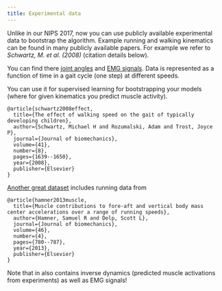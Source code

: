 ```yaml
---
title: Experimental data
---
```


Unlike in our NIPS 2017, now you can use publicly available experimental data to bootstrap the algorithm. Example running and walking kinematics can be found in many publicly available papers. For example we refer to *Schwartz, M. et al. (2008)* (citation details below).

You can find there [joint angles](https://s3.amazonaws.com/osim-rl/data/schwartz2008data/joint_angles.txt) and [EMG signals](https://s3.amazonaws.com/osim-rl/data/schwartz2008data/emg.txt). Data is represented as a function of time in a gait cycle (one step) at different speeds.

You can use it for supervised learning for bootstrapping your models (where for given kinematics you predict muscle activity).

    @article{schwartz2008effect,
      title={The effect of walking speed on the gait of typically developing children},
      author={Schwartz, Michael H and Rozumalski, Adam and Trost, Joyce P},
      journal={Journal of biomechanics},
      volume={41},
      number={8},
      pages={1639--1650},
      year={2008},
      publisher={Elsevier}
    }

[Another great dataset](https://simtk.org/projects/nmbl_running) includes running data from

    @article{hamner2013muscle,
      title={Muscle contributions to fore-aft and vertical body mass center accelerations over a range of running speeds},
      author={Hamner, Samuel R and Delp, Scott L},
      journal={Journal of biomechanics},
      volume={46},
      number={4},
      pages={780--787},
      year={2013},
      publisher={Elsevier}
    }
    
Note that in also contains inverse dynamics (predicted muscle activations from experiments) as well as EMG signals!
